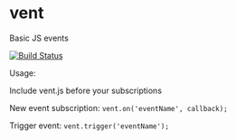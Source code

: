 vent
====

Basic JS events

[![Build Status](https://travis-ci.org/scottwarren/vent.png?branch=master)](https://travis-ci.org/scottwarren/vent)

Usage:

Include vent.js before your subscriptions

New event subscription:
`vent.on('eventName', callback);`

Trigger event:
`vent.trigger('eventName');`

